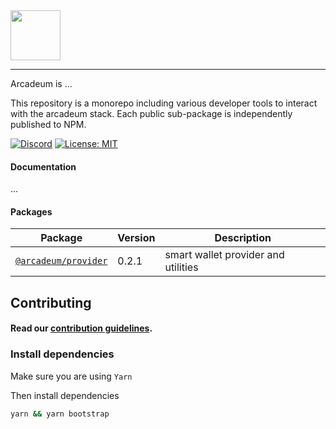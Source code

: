 <img src="https://avatars2.githubusercontent.com/u/35579638?s=200&v=4" width="80px" >

---

Arcadeum is ...

This repository is a monorepo including various developer tools to interact with the arcadeum stack. Each public sub-package is independently published to NPM.

[![Discord](https://img.shields.io/badge/chat-discord.chat-yellow.svg?style=flat)](https://discord.gg/ZsRkaZs)
[![License: MIT](https://img.shields.io/badge/License-MIT-yellow.svg)](https://opensource.org/licenses/MIT)

#### Documentation

...

#### Packages

| Package                                                  | Version                                                                                                                 | Description                                                                                       |
| -------------------------------------------------------- | ----------------------------------------------------------------------------------------------------------------------- | ------------------------------------------------------------------------------------------------- |
| [`@arcadeum/provider`](https://www.npmjs.com/package/@arcadeum/provider) | 0.2.1 | smart wallet provider and utilities    |

## Contributing

#### Read our [contribution guidelines](./CONTRIBUTING.md).

### Install dependencies

Make sure you are using `Yarn`

Then install dependencies

```bash
yarn && yarn bootstrap
```

